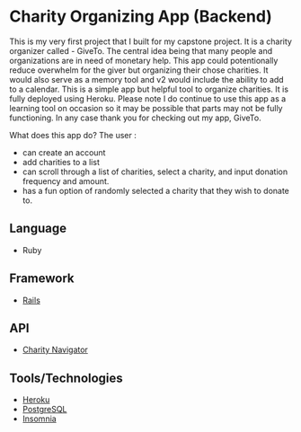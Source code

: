 # Charity Organizing App (Backend)

This is my very first project that I built for my capstone project. It is a charity organizer called - GiveTo. The central idea being that many people and organizations are in need of monetary help. This app could potentionally reduce overwhelm for the giver but organizing their chose charities. It would also serve as a memory tool and v2 would include the ability to add to a calendar. This is a simple app but helpful tool to organize charities. It is fully deployed using Heroku. Please note I do continue to use this app as a learning tool on occasion so it may be possible that parts may not be fully functioning. In any case thank you for checking out my app, GiveTo.

What does this app do? The user :

* can create an account
* add charities to a list
* can scroll through a list of charities, select a charity, and input donation frequency and amount.
* has a fun option of randomly selected a charity that they wish to donate to.

## Language
* Ruby

## Framework
* [Rails](https://rubyonrails.org/)

## API
* [Charity Navigator](https://charity-navigator.stellate.io/)

## Tools/Technologies
* [Heroku](https://www.heroku.com/home)
* [PostgreSQL](https://www.postgresql.org/)
* [Insomnia](https://insomnia.rest/)


